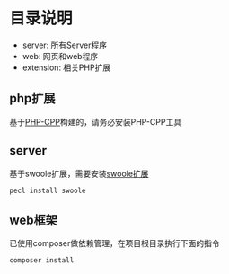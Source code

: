 目录说明
====

* server: 所有Server程序
* web: 网页和web程序
* extension: 相关PHP扩展

php扩展
----
基于[PHP-CPP](https://github.com/CopernicaMarketingSoftware/PHP-CPP)构建的，请务必安装PHP-CPP工具  

server
----
基于swoole扩展，需要安装[swoole扩展](https://github.com/matyhtf/swoole)
```shell
pecl install swoole
```

web框架
----
已使用composer做依赖管理，在项目根目录执行下面的指令
```shell
composer install
```
